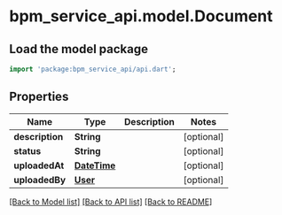 # bpm_service_api.model.Document

## Load the model package
```dart
import 'package:bpm_service_api/api.dart';
```

## Properties
Name | Type | Description | Notes
------------ | ------------- | ------------- | -------------
**description** | **String** |  | [optional] 
**status** | **String** |  | [optional] 
**uploadedAt** | [**DateTime**](DateTime.md) |  | [optional] 
**uploadedBy** | [**User**](User.md) |  | [optional] 

[[Back to Model list]](../README.md#documentation-for-models) [[Back to API list]](../README.md#documentation-for-api-endpoints) [[Back to README]](../README.md)


